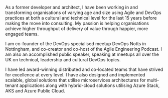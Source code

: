 As a former developer and architect, I have been working in and transforming organisations of varying age and size using Agile and DevOps practices at both a cultural and technical level for the last 15 years before making the move into consulting. My passion is helping organisations achieve higher throughput of delivery of value through happier, more engaged teams.  
 
I am co-founder of the DevOps specialised meetup DevOps Notts in Nottingham, and co-creator and co-host of the Agile Engineering Podcast. I am also an accomplished public speaker, speaking at meetups all over the UK on technical, leadership and cultural DevOps topics. 
 
I have led award-winning distributed and co-located teams that have strived for excellence at every level. I have also designed and implemented scalable, global solutions that utilise microservices architectures for multi-tenant applications along with hybrid-cloud solutions utilising Azure Stack, AKS and Azure Public Cloud. 
